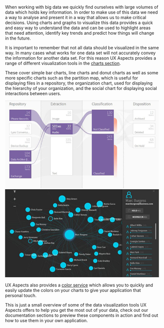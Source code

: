 When working with big data we quickly find ourselves with large volumes of data which holds key information. In order to make use of this data we need a way to analyse and present it in a way that allows us to make critical decisions. Using charts and graphs to visualize this data provides a quick and easy way to understand the data and can be used to highlight areas that need attention, identify key trends and predict how things will change in the future.

It is important to remember that not all data should be visualized in the same way. In many cases what works for one data set will not accurately convey the information for another data set. For this reason UX Aspects provides a range of different visualization tools in the [charts section](https://uxaspects.github.io/UXAspects/#/charts/bar-charts).

These cover simple bar charts, line charts and donut charts as well as some more specific charts such as the partition map, which is useful for displaying files in a repository, the organization chart, used for displaying the hierarchy of your organization, and the social chart for displaying social interactions between users.

<div class="row">
    <img class="col-md-6" src="../../../../assets/img/blog/sankey.jpg" />
    <img class="col-md-6" src="../../../../assets/img/blog/social.jpg" />
</div>

UX Aspects also provides a [color service](https://uxaspects.github.io/UXAspects/#/components/utilities#color-service) which allows you to quickly and easily update the colors on your charts to give your application that personal touch.

This is just a small overview of some of the data visualization tools UX Aspects offers to help you get the most out of your data, check out our documentation sections to preview these components in action and find out how to use them in your own application.

